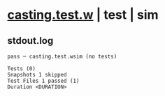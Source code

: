 # [casting.test.w](../../../../../tests/valid/casting.test.w) | test | sim

## stdout.log
```log
pass ─ casting.test.wsim (no tests)

Tests (0)
Snapshots 1 skipped
Test Files 1 passed (1)
Duration <DURATION>
```

